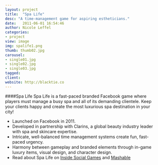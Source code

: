 ```yaml
---
layout: project
title:  "Spa Life"
desc: "A time-management game for aspiring estheticians."
date:   2011-06-01 16:54:46
author: Nicole Leffel
categories:
- project
view: image
img: spalife1.png
thumb: thumb02.jpg
carousel:
- single01.jpg
- single02.jpg
- single03.jpg
tagged: 
client: 
website: http://blacktie.co
---
```

####Spa Life
Spa Life is a fast-paced branded Facebook game where players must manage a busy spa and all of its demanding clientele. Keep your clients happy and create the most luxurious spa destination in your city! 

* Launched on Facebook in 2011.
* Developed in partnership with Clarins, a global beauty industry leader with spa and skincare expertise.
* Intricate, well-balanced time management systems create fun, fast-paced urgency.
* Harmony between gameplay and branded elements through in-game luxury items, visual design, and character design.
* Read about Spa Life on [Inside Social Games](http://bit.ly/zo9uPX) and [Mashable](http://on.mash.to/AsZNpM)